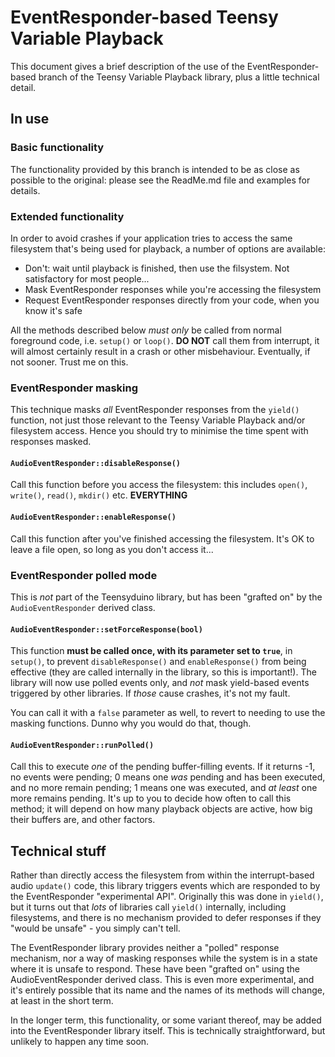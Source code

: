 # EventResponder-based Teensy Variable Playback
This document gives a brief description of the use of the EventResponder-based branch of the Teensy Variable Playback library, plus a little technical detail.
## In use
### Basic functionality
The functionality provided by this branch is intended to be as close as possible to the original: please see the ReadMe.md file and examples for details.
### Extended functionality
In order to avoid crashes if your application tries to access the same filesystem that's being used for playback, a number of options are available:
 * Don't: wait until playback is finished, then use the filsystem. Not satisfactory for most people...
 * Mask EventResponder responses while you're accessing the filesystem
 * Request EventResponder responses directly from your code, when you know it's safe
  
All the methods described below *must only* be called from normal foreground code, i.e. `setup()` or `loop()`. **DO NOT** call them from interrupt, it will almost certainly result in a crash or other misbehaviour. Eventually, if not sooner. Trust me on this.
### EventResponder masking
This technique masks *all* EventResponder responses from the `yield()` function, not just those relevant to the Teensy Variable Playback and/or filesystem access. Hence you should try to minimise the time spent with responses masked. 
#### `AudioEventResponder::disableResponse()`
Call this function before you access the filesystem: this includes `open()`, `write()`, `read()`, `mkdir()` etc.  **EVERYTHING**
#### `AudioEventResponder::enableResponse()`
Call this function after you've finished accessing the filesystem. It's OK to leave a file open, so long as you don't access it...
### EventResponder polled mode
This is *not* part of the Teensyduino library, but has been "grafted on" by the `AudioEventResponder` derived class.
#### `AudioEventResponder::setForceResponse(bool)`
This function **must be called once, with its parameter set to `true`**, in `setup()`, to prevent `disableResponse()` and `enableResponse()` from being effective (they are called internally in the library, so this is important!). The library will now use polled events only, and *not* mask yield-based events triggered by other libraries. If *those* cause crashes, it's not my fault.

You can call it with a `false` parameter as well, to revert to needing to use the masking functions. Dunno why you would do that, though.
#### `AudioEventResponder::runPolled()`
Call this to execute *one* of the pending buffer-filling events. If it returns -1, no events were pending; 0 means one *was* pending and has been executed, and no more remain pending; 1 means one was executed, and *at least* one more remains pending. It's up to you to decide how often to call this method; it will depend on how many playback objects are active, how big their buffers are, and other factors.

## Technical stuff
Rather than directly access the filesystem from within the interrupt-based audio `update()` code, this library triggers events which are responded to by the EventResponder "experimental API". Originally this was done in `yield()`, but it turns out that *lots* of libraries call `yield()` internally, including filesystems, and there is no mechanism provided to defer responses if they "would be unsafe" - you simply can't tell.

The EventResponder library provides neither a "polled" response mechanism, nor a way of masking responses while the system is in a state where it is unsafe to respond. These have been "grafted on" using the AudioEventResponder derived class. This is even more experimental, and it's entirely possible that its name and the names of its methods will change, at least in the short term. 

In the longer term, this functionality, or some variant thereof, may be added into the EventResponder library itself. This is technically straightforward, but unlikely to happen any time soon.